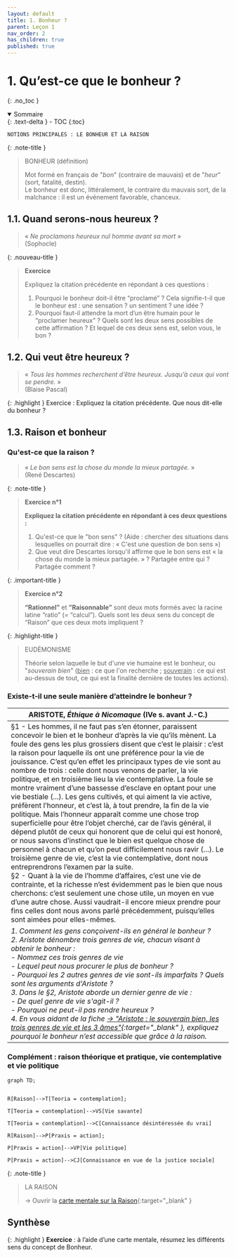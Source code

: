 ```yaml
---
layout: default
title: 1. Bonheur ?
parent: Leçon 1
nav_order: 2
has_children: true
published: true
---
```

# 1. Qu’est-ce que le bonheur ?
{: .no_toc }

<details open markdown="block">
  <summary>
    Sommaire
  </summary>
  {: .text-delta }
- TOC
{:toc}
</details>

```
NOTIONS PRINCIPALES : LE BONHEUR ET LA RAISON
```


{: .note-title }
> BONHEUR (définition)
>
>Mot formé en français de "*bon*" (contraire de mauvais) et de "*heur*" (sort, fatalité, destin).   
>Le bonheur est donc, littéralement, le contraire du mauvais sort, de la malchance : il est un événement favorable, chanceux.

## 1.1. Quand serons-nous heureux ?

> « *Ne proclamons heureux nul homme avant sa mort* »  
> (Sophocle)

{: .nouveau-title }
>**Exercice** 
>
>Expliquez la citation précédente en répondant à ces questions :   
>1. Pourquoi le bonheur doit-il être “proclamé” ? Cela signifie-t-il que le bonheur est : une sensation ? un sentiment ? une idée ?   
>2. Pourquoi faut-il attendre la mort d’un être humain pour le “proclamer heureux” ? Quels sont les deux sens possibles de cette affirmation ? Et lequel de ces deux sens est, selon vous, le bon ?   


## 1.2. Qui veut être heureux ?

> « *Tous les hommes recherchent d’être heureux. Jusqu’à ceux qui vont se pendre.* »   
> (Blaise Pascal)

{: .highlight }
Exercice : Expliquez la citation précédente. Que nous dit-elle du bonheur ?



## 1.3. Raison et bonheur

### Qu'est-ce que la raison ?


> « *Le bon sens est la chose du monde la mieux partagée.* »   
 (René Descartes)

{: .note-title }
>**Exercice n°1** 
>
>**Expliquez la citation précédente en répondant à ces deux questions :**   
>1. Qu'est-ce que le "bon sens" ? (Aide : chercher des situations dans lesquelles on pourrait dire : « C'est une question de bon sens »)
>2. Que veut dire Descartes lorsqu'il affirme que le bon sens est « la chose du monde la mieux partagée. » ? Partagée entre qui ? Partagée comment ?

{: .important-title }
>**Exercice n°2**    
>
>**“Rationnel”** et **”Raisonnable”** sont deux mots formés avec la racine latine “ratio” (= “calcul”). Quels sont les deux sens du concept de “Raison” que ces deux mots impliquent ?


{: .highlight-title }
> EUDÉMONISME
>
> Théorie selon laquelle le but d'une vie humaine est le bonheur, ou "*souverain bien*" (<u>bien</u> : ce que l'on recherche ; <u>souverain</u> : ce qui est au-dessus de tout, ce qui est la finalité dernière de toutes les actions). 


### Existe-t-il une seule manière d’atteindre le bonheur ?


| ARISTOTE, *Éthique à Nicomaque* (IVe s. avant J.-C.)       |
| --------------------------------- |
| §1 - Les hommes, il ne faut pas s’en étonner, paraissent concevoir le bien et le bonheur d’après la vie qu’ils mènent. La foule des gens les plus grossiers disent que c’est le plaisir : c’est la raison pour laquelle ils ont une préférence pour la vie de jouissance. C’est qu’en effet les principaux types de vie sont au nombre de trois : celle dont nous venons de parler, la vie politique, et en troisième lieu la vie contemplative. La foule se montre vraiment d’une bassesse d’esclave en optant pour une vie bestiale (...). Les gens cultivés, et qui aiment la vie active, préfèrent l’honneur, et c’est là, à tout prendre, la fin de la vie politique. Mais l’honneur apparaît comme une chose trop superficielle pour être l’objet cherché, car de l’avis général, il dépend plutôt de ceux qui honorent que de celui qui est honoré, or nous savons d’instinct que le bien est quelque chose de personnel à chacun et qu’on peut difficilement nous ravir (...). Le troisième genre de vie, c’est la vie contemplative, dont nous entreprendrons l’examen par la suite. <br/>§2 - Quant à la vie de l’homme d’affaires, c’est une vie de contrainte, et la richesse n’est évidemment pas le bien que nous cherchons: c’est seulement une chose utile, un moyen en vue d’une autre chose. Aussi vaudrait-il encore mieux prendre pour fins celles dont nous avons parlé précédemment, puisqu’elles sont aimées pour elles-mêmes. |
| *1. Comment les gens conçoivent-ils en général le bonheur ?* <br> *2. Aristote dénombre trois genres de vie, chacun visant à obtenir le bonheur : <br />- Nommez ces trois genres de vie <br />- Lequel peut nous procurer le plus de bonheur ?<br />- Pourquoi les 2 autres genres de vie sont-ils imparfaits ? Quels sont les arguments d'Aristote ?  <br >3. Dans le §2, Aristote aborde un dernier genre de vie :<br />- De quel genre de vie s'agit-il ?<br />- Pourquoi ne peut-il pas rendre heureux ?* <br > *4. En vous aidant de la fiche [→ "Aristote : le souverain bien, les trois genres de vie et les 3 âmes"](https://drive.google.com/open?id=1xL8A1yZ1ZbJrEbMplrWbrHwT-Ob_Z-Sh&usp=drive_fs){:target="_blank" }, expliquez pourquoi le bonheur n’est accessible que grâce à la raison.* |


### Complément : raison théorique et pratique, vie contemplative et vie politique

```mermaid
graph TD;


R[Raison]-->T[Teoria = contemplation];

T[Teoria = contemplation]-->VS[Vie savante]

T[Teoria = contemplation]-->C[Connaissance désintéressée du vrai]

R[Raison]-->P[Praxis = action];

P[Praxis = action]-->VP[Vie politique]

P[Praxis = action]-->CJ[Connaissance en vue de la justice sociale]

```

{: .note-title }
> LA RAISON
> 
> → Ouvrir la [carte mentale sur la Raison](https://rollauda.github.io/schemas/cartes/raison.html){:target="_blank" }  

## Synthèse


{: .highlight }
**Exercice** : à l’aide d’une carte mentale, résumez les différents sens du concept de Bonheur.




